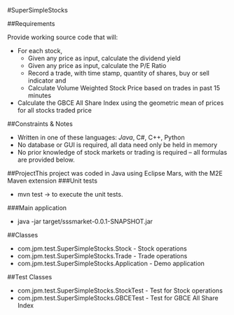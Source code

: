 #SuperSimpleStocks

##Requirements

Provide working source code that will:
* For each stock, 
	* Given any price as input, calculate the dividend yield
    * Given any price as input, calculate the P/E Ratio
    * Record a trade, with time stamp, quantity of shares, buy or sell indicator and 
    * Calculate Volume Weighted Stock Price based on trades in past 15 minutes
* Calculate the GBCE All Share Index using the geometric mean of prices for all stocks traded price

##Constraints & Notes
* Written in one of these languages: *Java*, C#, C++, Python
* No database or GUI is required, all data need only be held in memory
* No prior knowledge of stock markets or trading is required – all formulas are provided below.

##ProjectThis project was coded in Java using Eclipse Mars, with the M2E Maven extension
###Unit tests
* mvn test -> to execute the unit tests.

###Main application
* java -jar target/sssmarket-0.0.1-SNAPSHOT.jar

##Classes
* com.jpm.test.SuperSimpleStocks.Stock - Stock operations
* com.jpm.test.SuperSimpleStocks.Trade - Trade operations
* com.jpm.test.SuperSimpleStocks.Application - Demo application

##Test Classes
* com.jpm.test.SuperSimpleStocks.StockTest - Test for Stock operations
* com.jpm.test.SuperSimpleStocks.GBCETest - Test for GBCE All Share Index